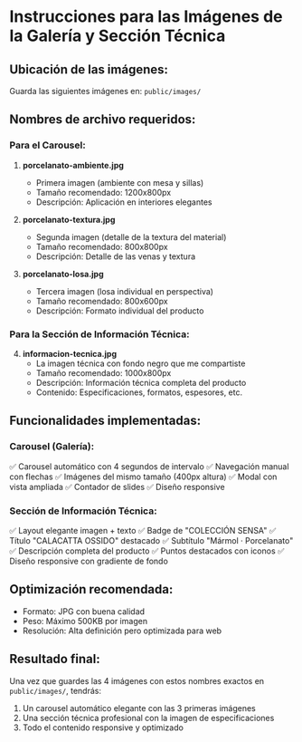 # Instrucciones para las Imágenes de la Galería y Sección Técnica

## Ubicación de las imágenes:
Guarda las siguientes imágenes en: `public/images/`

## Nombres de archivo requeridos:

### Para el Carousel:
1. **porcelanato-ambiente.jpg** 
   - Primera imagen (ambiente con mesa y sillas)
   - Tamaño recomendado: 1200x800px
   - Descripción: Aplicación en interiores elegantes

2. **porcelanato-textura.jpg**
   - Segunda imagen (detalle de la textura del material)
   - Tamaño recomendado: 800x800px  
   - Descripción: Detalle de las venas y textura

3. **porcelanato-losa.jpg**
   - Tercera imagen (losa individual en perspectiva)
   - Tamaño recomendado: 800x600px
   - Descripción: Formato individual del producto

### Para la Sección de Información Técnica:
4. **informacion-tecnica.jpg**
   - La imagen técnica con fondo negro que me compartiste
   - Tamaño recomendado: 1000x800px
   - Descripción: Información técnica completa del producto
   - Contenido: Especificaciones, formatos, espesores, etc.

## Funcionalidades implementadas:

### Carousel (Galería):
✅ Carousel automático con 4 segundos de intervalo
✅ Navegación manual con flechas
✅ Imágenes del mismo tamaño (400px altura)
✅ Modal con vista ampliada
✅ Contador de slides
✅ Diseño responsive

### Sección de Información Técnica:
✅ Layout elegante imagen + texto
✅ Badge de "COLECCIÓN SENSA"
✅ Título "CALACATTA OSSIDO" destacado
✅ Subtítulo "Mármol · Porcelanato"
✅ Descripción completa del producto
✅ Puntos destacados con iconos
✅ Diseño responsive con gradiente de fondo

## Optimización recomendada:
- Formato: JPG con buena calidad
- Peso: Máximo 500KB por imagen
- Resolución: Alta definición pero optimizada para web

## Resultado final:
Una vez que guardes las 4 imágenes con estos nombres exactos en `public/images/`, tendrás:
1. Un carousel automático elegante con las 3 primeras imágenes
2. Una sección técnica profesional con la imagen de especificaciones
3. Todo el contenido responsive y optimizado
